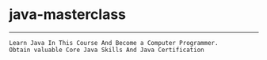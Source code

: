 # java-masterclass

---

```
Learn Java In This Course And Become a Computer Programmer.
Obtain valuable Core Java Skills And Java Certification
```
 
